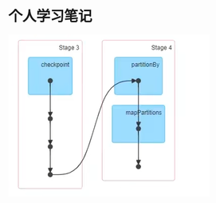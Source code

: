 # 个人学习笔记
![image](https://github.com/Cxhahalala/-/blob/main/images/282dd56c1836f537badc5cfb4cc4bdb.png)
